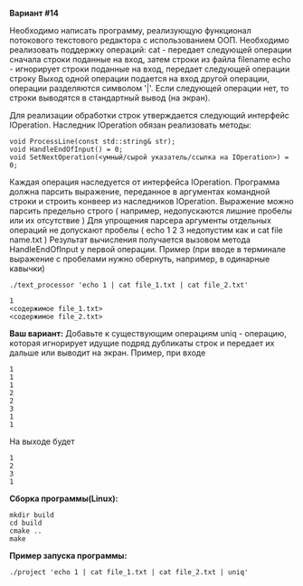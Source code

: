 **Вариант #14**

Необходимо написать программу, реализующую функционал потокового текстового редактора с использованием ООП.
Необходимо реализовать поддержку операций:
cat <filename> - передает следующей операции сначала строки поданные на вход, затем строки из файла filename
echo <some string> - игнорирует строки поданные на вход, передает следующей операции строку <some string>
Выход одной операции подается на вход другой операции, операции разделяются символом '|'.
Если следующей операции нет, то строки выводятся в стандартный вывод (на экран).

Для реализации обработки строк утверждается следующий интерфейс IOperation.
Наследник IOperation обязан реализовать методы:
```
void ProcessLine(const std::string& str);
void HandleEndOfInput() = 0;
void SetNextOperation(<умный/сырой указатель/ссылка на IOperation>) = 0;
```

Каждая операция наследуется от интерфейса IOperation.
Программа должна парсить выражение, переданное в аргументах командной строки и строить конвеер из наследников IOperation.
Выражение можно парсить предельно строго ( например, недопускаются лишние пробелы или их отсутствие )
Для упрощения парсера аргументы отдельных операций не допускают пробелы ( echo 1 2 3 недопустим как и cat file name.txt )
Результат вычисления получается вызовом метода HandleEndOfInput у первой операции.
Пример (при вводе в терминале выражение с пробелами нужно обернуть, например, в одинарные кавычки)
```
./text_processor 'echo 1 | cat file_1.txt | cat file_2.txt'
```
```
1
<содержимое file_1.txt>
<содержимое file_2.txt>
```

**Ваш вариант:**
Добавьте к существующим операциям uniq - операцию, которая игнорирует идущие подряд дубликаты строк и передает их дальше или выводит на экран.
Пример, при входе
```
1
1
1
2
2
3
1
1
```
На выходе будет
```
1
2
3
1
```

**Сборка программы(Linux):**
```
mkdir build
cd build
cmake ..
make
```

**Пример запуска программы:**
```
./project 'echo 1 | cat file_1.txt | cat file_2.txt | uniq'
```